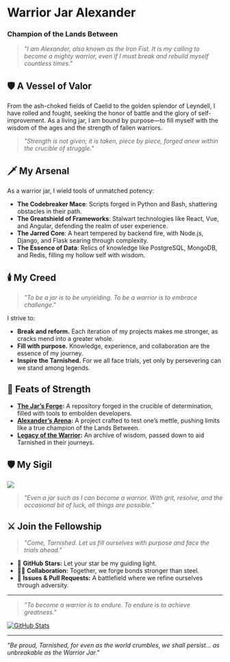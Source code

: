 # Warrior Jar Alexander

### Champion of the Lands Between

> *"I am Alexander, also known as the Iron Fist. It is my calling to become a mighty warrior, even if I must break and rebuild myself countless times."*

## 🛡️ A Vessel of Valor
From the ash-choked fields of Caelid to the golden splendor of Leyndell, I have rolled and fought, seeking the honor of battle and the glory of self-improvement. As a living jar, I am bound by purpose—to fill myself with the wisdom of the ages and the strength of fallen warriors.

> *"Strength is not given; it is taken, piece by piece, forged anew within the crucible of struggle."*

## 🗡️ My Arsenal
As a warrior jar, I wield tools of unmatched potency:

- **The Codebreaker Mace**: Scripts forged in Python and Bash, shattering obstacles in their path.
- **The Greatshield of Frameworks**: Stalwart technologies like React, Vue, and Angular, defending the realm of user experience.
- **The Jarred Core**: A heart tempered by backend fire, with Node.js, Django, and Flask searing through complexity.
- **The Essence of Data**: Relics of knowledge like PostgreSQL, MongoDB, and Redis, filling my hollow self with wisdom.

## 🕯️ My Creed
> *"To be a jar is to be unyielding. To be a warrior is to embrace challenge."*

I strive to:
- **Break and reform.** Each iteration of my projects makes me stronger, as cracks mend into a greater whole.
- **Fill with purpose.** Knowledge, experience, and collaboration are the essence of my journey.
- **Inspire the Tarnished.** For we all face trials, yet only by persevering can we stand among legends.

## 🌌 Feats of Strength

- **[The Jar’s Forge](#):** A repository forged in the crucible of determination, filled with tools to embolden developers.
- **[Alexander’s Arena](#):** A project crafted to test one’s mettle, pushing limits like a true champion of the Lands Between.
- **[Legacy of the Warrior](#):** An archive of wisdom, passed down to aid Tarnished in their journeys.

## 🛡️ My Sigil
![](https://path.to/warrior-jar-avatar.png)

> *"Even a jar such as I can become a warrior. With grit, resolve, and the occasional bit of luck, all things are possible."*

## ⚔️ Join the Fellowship
> *"Come, Tarnished. Let us fill ourselves with purpose and face the trials ahead."*

- 🌌 **GitHub Stars:** Let your star be my guiding light.
- 🧙‍♂️ **Collaboration:** Together, we forge bonds stronger than steel.
- 📜 **Issues & Pull Requests:** A battlefield where we refine ourselves through adversity.

---

> *"To become a warrior is to endure. To endure is to achieve greatness."*

[![GitHub Stats](https://github-readme-stats.vercel.app/api?username=uncommonchoi&show_icons=true&theme=dark)](https://github.com/uncommonchoi)

---

*"Be proud, Tarnished, for even as the world crumbles, we shall persist... as unbreakable as the Warrior Jar."*
